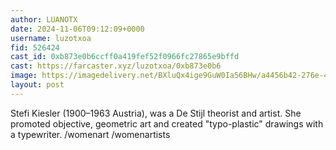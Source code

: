 ```yaml
---
author: LUANOTX
date: 2024-11-06T09:12:09+0000
username: luzotxoa
fid: 526424
cast_id: 0xb873e0b6ccff0a419fef52f0966fc27865e9bffd
cast: https://farcaster.xyz/luzotxoa/0xb873e0b6
image: https://imagedelivery.net/BXluQx4ige9GuW0Ia56BHw/a4456b42-276e-4a69-69bb-ee14021b8d00/original
layout: post
---
```


Stefi Kiesler (1900–1963 Austria), was a De Stijl theorist and artist. She promoted objective, geometric art and created "typo-plastic" drawings with a typewriter. /womenart /womenartists

<img src='https://imagedelivery.net/BXluQx4ige9GuW0Ia56BHw/a4456b42-276e-4a69-69bb-ee14021b8d00/original' alt='' referrerpolicy='no-referrer'/>
